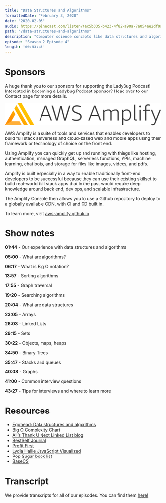 ```yaml
---
title: "Data Structures and Algorithms"
formattedDate: "February 3, 2020"
date: "2020-02-03"
audio: https://pinecast.com/listen/4ac5b335-b423-4f82-a90a-7a054ae2df9a.mp3
path: "/data-structures-and-algorithms"
description: "Computer science concepts like data structures and algorithms can be super intimidating, especially if you’re cramming the night before an interview. In this episode, we’ll discuss common algorithms and data structures and give you some tips for your next whiteboarding challenge."
episode: "Season 2 Episode 4"
length: "00:53:45"
---
```


# Sponsors

A huge thank you to our sponsors for supporting the LadyBug Podcast! Interested in becoming a Ladybug Podcast sponsor? Head over to our Contact page for more details.

<a class="image-link" target="_blank" href="http://aws-amplify.github.io/?utm_term=ladybug+aws+amplify"><img src="../../images/sponsors/aws-amplify.png" alt="AWS Amplify"></a>

AWS Amplify is a suite of tools and services that enables developers to build full stack serverless and cloud-based web and mobile apps using their framework or technology of choice on the front end.

Using Amplify you can quickly get up and running with things like hosting, authentication, managed GraphQL, serverless functions, APIs, machine learning, chat bots, and storage for files like images, videos, and pdfs.

Amplify is built especially in a way to enable traditionally front-end developers to be successful because they can use their existing skillset to build real-world full stack apps that in the past would require deep knowledge around back end, dev ops, and scalable infrastructure.

The Amplify Console then allows you to use a Github repository to deploy to a globally available CDN, with CI and CD built in.

To learn more, visit <a href="http://aws-amplify.github.io/">aws-amplify.github.io</a>

# Show notes

**01:44** - Our experience with data structures and algorithms

**05:00** - What are algorithms?

**06:17** - What is Big O notation?

**13:57** - Sorting algorithms

**17:55** - Graph traversal

**19:20** - Searching algorithms

**20:04** - What are data structures

**23:05** - Arrays

**26:03** - Linked Lists

**29:15** - Sets

**30:22** - Objects, maps, heaps

**34:50** - Binary Trees

**35:47** - Stacks and queues

**40:08** - Graphs

**41:00** - Common interview questions

**43:27** - Tips for interviews and where to learn more

# Resources

- [Egghead: Data structures and algorithms](https://egghead.io/courses/data-structures-and-algorithms-in-javascript)
- [Big O Complexity Chart](https://www.bigocheatsheet.com/)
- [Ali’s Thank U Next Linked List blog](https://dev.to/aspittel/thank-u-next-an-introduction-to-linked-lists-4pph)
- [BestSelf Journal](https://bestself.co/collections/all/products/self-journal)
- [Profit First](https://www.goodreads.com/book/show/23948433-profit-first)
- [Lydia Hallie JavaScript Visualized](https://dev.to/lydiahallie/javascript-visualized-prototypal-inheritance-47co)
- [Pop Sugar book list](https://www.popsugar.co.uk/gdpr-consent?destination=https%3A%2F%2Fwww.popsugar.co.uk%2Fentertainment%2Freading-challenge-2020-46911508%3Futm_medium%3Dredirect%26utm_campaign%3DUS%3ADE%26utm_source%3Dwww.google.com)
- [BaseCS](https://medium.com/basecs)

# Transcript

We provide transcripts for all of our episodes. You can find them <a href="https://github.com/ladybug-podcast/ladybug-website/blob/master/transcripts/27-data-structures-and-algorithms.md" target="_blank" class="highlight">here!</a>
